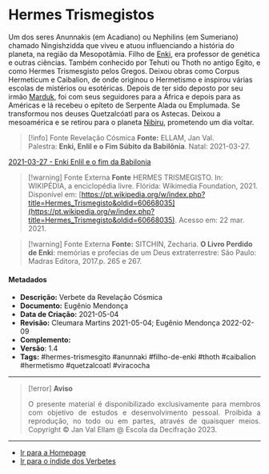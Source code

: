 # Hermes Trismegistos

Um dos seres Anunnakis (em Acadiano) ou Nephilins (em Sumeriano) chamado Ningishzidda que viveu e atuou influenciando a história do planeta, na região da Mesopotâmia. Filho de [Enki](Enki.md), era professor de genética e outras ciências. Também conhecido por Tehuti ou Thoth no antigo Egito, e como Hermes Trismesgisto pelos Gregos. Deixou obras como Corpus Hermeticum e Caibalion, de onde originou o Hermetismo e inspirou várias escolas de mistérios ou esotéricas. Depois de ter sido deposto por seu irmão [Marduk](Marduk.md), foi com seus seguidores para a África e depois para as Américas e lá recebeu o epíteto de Serpente Alada ou Emplumada. Se transformou nos deuses Quetzalcóatl para os Astecas. Deixou a mesoamérica e se retirou para o planeta [Nibiru](Nibiru.md), prometendo um dia voltar.

> [!info] Fonte Revelação Cósmica
> **Fonte:** ELLAM, Jan Val. Palestra: **Enki, Enlil e o Fim Súbito da Babilônia**. Natal: 2021-03-27.

[2021-03-27 - Enki Enlil e o fim da Babilonia](2021-03-27%20-%20Enki%20Enlil%20e%20o%20fim%20da%20Babilonia.md)

> [!warning] Fonte Externa
> **Fonte** HERMES TRISMEGISTO. In: WIKIPÉDIA, a enciclopédia livre. Flórida: Wikimedia Foundation, 2021. Disponível em: [https://pt.wikipedia.org/w/index.php?title=Hermes_Trismegisto&oldid=60668035](https://pt.wikipedia.org/w/index.php?title=Hermes_Trismegisto&oldid=60668035). Acesso em: 22 mar. 2021.

> [!warning] Fonte Externa
> **Fonte:** SITCHIN, Zecharia. **O Livro Perdido de Enki**: memórias e profecias de um Deus extraterrestre: São Paulo: Madras Editora, 2017.p. 265 e 267.

#### Metadados

-   **Descrição:** Verbete da Revelação Cósmica
-   **Documento:** Eugênio Mendonça
-   **Data de Criação:** 2021-05-04
-   **Revisão:** Cleumara Martins 2021-05-04; Eugênio Mendonça 2022-02-09
-   **Complemento:**
-   **Versão**: 1.4
-   **Tags:** #hermes-trismesgito #anunnaki #filho-de-enki #thoth #caibalion #hermetismo #quetzalcoatl #viracocha

---
> [!error] **Aviso**
> <p align="justify">O presente material é disponibilizado exclusivamente para membros com objetivo de estudos e desenvolvimento pessoal. Proibida a reprodução, no todo ou em partes, através de quaisquer meios. Copyright © Jan Val Ellam @ Escola da Decifração 2023. </p>

---
- [Ir para a Homepage](Homepage.canvas)
- [Ir para o índide dos Verbetes](ÍNDIDE%20GERAL%20DOS%20VERBETES.canvas)